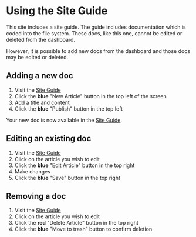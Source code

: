 # Using the Site Guide
This site includes a site guide. The guide includes documentation which is coded into the file system. These docs, like this one, cannot be edited or deleted from the dashboard.

However, it is possible to add new docs from the dashboard and those docs may be edited or deleted.

## Adding a new doc
1. Visit the [Site Guide](/wp-admin/admin.php?page=site-guide)
2. Click the **blue** "New Article" button in the top left of the screen
3. Add a title and content
4. Click the **blue** "Publish" button in the top left

Your new doc is now available in the [Site Guide](/wp-admin/admin.php?page=site-guide).

## Editing an existing doc
1. Visit the [Site Guide](/wp-admin/admin.php?page=site-guide)
2. Click on the article you wish to edit
3. Click the **blue** "Edit Article" button in the top right
4. Make changes
5. Click the **blue** "Save" button in the top right

## Removing a doc
1. Visit the [Site Guide](/wp-admin/admin.php?page=site-guide)
2. Click on the article you wish to edit
3. Click the **red** "Delete Article" button in the top right
4. Click the **blue** "Move to trash" button to confirm deletion
